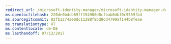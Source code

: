 ```yaml
---
redirect_url: /microsoft-identity-manager/microsoft-identity-manager-deploy
ms.openlocfilehash: 220de0b4cb69ff194900d8cfbab0dbf0c9559fb4
ms.sourcegitcommit: 02fb1274ae0dc11288f8bd9cd4799af144b8feae
ms.translationtype: HT
ms.contentlocale: de-DE
ms.lasthandoff: 07/13/2017
---
```

